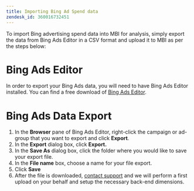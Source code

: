```yaml
---
title: Importing Bing Ad Spend data
zendesk_id: 360016732451
---
```


To import Bing advertising spend data into MBI for analysis, simply export the data from Bing Ads Editor in a CSV format and upload it to MBI as per the steps below:

# Bing Ads Editor

In order to export your Bing Ads data, you will need to have Bing Ads Editor installed. You can find a free download of [Bing Ads Editor](https://advertise.bingads.microsoft.com/en-us/bingads-editor).

# Bing Ads Data Export

1. In the **Browser** pane of Bing Ads Editor, right-click the campaign or ad-group that you want to export and click **Export**.
1. In the **Export** dialog box, click **Export.**
1. In the **Save As** dialog box, click the folder where you would like to save your export file.
1. In the **File name** box, choose a name for your file export.
1. Click **Save**
1. After the file is downloaded,  [contact support](../../getting-started/support.md) and we will perform a first upload on your behalf and setup the necessary back-end dimensions.

